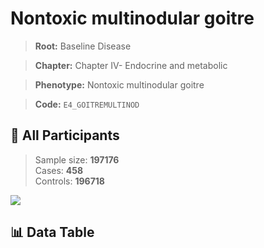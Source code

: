 # Nontoxic multinodular goitre

> **Root:** Baseline Disease  

> **Chapter:** Chapter IV- Endocrine and metabolic  

> **Phenotype:** Nontoxic multinodular goitre  

> **Code:** `E4_GOITREMULTINOD`

## 🧪 All Participants  
> Sample size: **197176**  
> Cases: **458**  
> Controls: **196718**
<img src="/Sensitive/Figures/ALL/Incidence/E4_GOITREMULTINOD.png"/>

## 📊 Data Table
<CsvTableMRF src="/Sensitive/Data/ALL/Incidence/COX_E4_GOITREMULTINOD.csv"/>

